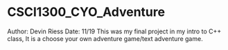 # CSCI1300_CYO_Adventure
Author: Devin Riess
Date: 11/19
This was my final project in my intro to C++ class, It is a choose your own adventure game/text adventure game.
